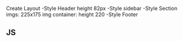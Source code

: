 
Create Layout
 -Style Header
   height 82px
 -Style sidebar
 -Style Section
   imgs: 225x175
   img container: height 220
 -Style Footer

JS
 -
